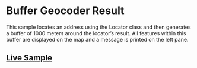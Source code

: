 # Buffer Geocoder Result
This sample locates an address using the Locator class and then generates a buffer of 1000 meters around the locator’s result. All features within this buffer are displayed on the map and a message is printed on the left pane.
## [Live Sample](http://esri.github.io/developer-support/web-js/3.x/buffer-geocoder-result/index.html)
